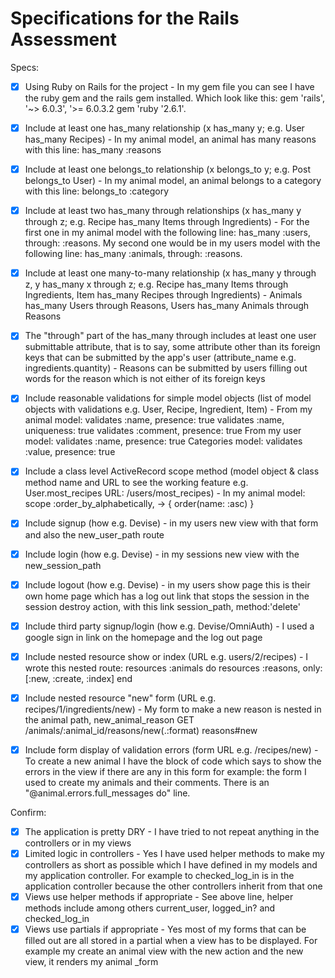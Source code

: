# Specifications for the Rails Assessment

Specs:
- [x] Using Ruby on Rails for the project - In my gem file you can see I have the ruby gem and the rails gem installed. Which look like this: gem 'rails', '~> 6.0.3', '>= 6.0.3.2 gem 'ruby '2.6.1'.

- [x] Include at least one has_many relationship (x has_many y; e.g. User has_many Recipes) - In my animal model, an animal has many reasons with this line: has_many :reasons

- [x] Include at least one belongs_to relationship (x belongs_to y; e.g. Post belongs_to User) - In my animal model, an animal belongs to a category with this line: belongs_to :category

- [x] Include at least two has_many through relationships (x has_many y through z; e.g. Recipe has_many Items through Ingredients) - For the first one in my animal model with the following line: has_many :users, through: :reasons. My second one would be in my users model with the following line: has_many :animals, through: :reasons.

- [x] Include at least one many-to-many relationship (x has_many y through z, y has_many x through z; e.g. Recipe has_many Items through Ingredients, Item has_many Recipes through Ingredients) - Animals has_many Users through Reasons, Users has_many Animals through Reasons

- [x] The "through" part of the has_many through includes at least one user submittable attribute, that is to say, some attribute other than its foreign keys that can be submitted by the app's user (attribute_name e.g. ingredients.quantity) - Reasons can be submitted by users filling out words for the reason which is not either of its foreign keys

- [x] Include reasonable validations for simple model objects (list of model objects with validations e.g. User, Recipe, Ingredient, Item) - 
    From my animal model:
    validates :name, presence: true
    validates :name, uniqueness: true
    validates :comment, presence: true
    From my user model: 
    validates :name, presence: true
    Categories model:
    validates :value, presence: true


- [x] Include a class level ActiveRecord scope method (model object & class method name and URL to see the working feature e.g. User.most_recipes URL: /users/most_recipes) - In my animal model: scope :order_by_alphabetically, -> { order(name: :asc) }
- [x] Include signup (how e.g. Devise) - in my users new view with that form and also the new_user_path route
- [x] Include login (how e.g. Devise) - in my sessions new view with the new_session_path
- [x] Include logout (how e.g. Devise) - in my users show page this is their own home page which has a log out link that stops the session in the session destroy action, with this link session_path, method:'delete'
- [x] Include third party signup/login (how e.g. Devise/OmniAuth) - I used a google sign in link on the homepage and the log out page 
- [x] Include nested resource show or index (URL e.g. users/2/recipes) - I wrote this nested route:
resources :animals  do
    resources :reasons, only: [:new, :create, :index] 
  end
- [x] Include nested resource "new" form (URL e.g. recipes/1/ingredients/new) - My form to make a new reason is nested in the animal path, new_animal_reason GET    /animals/:animal_id/reasons/new(.:format) reasons#new

- [x] Include form display of validation errors (form URL e.g. /recipes/new) - To create a new animal I have the block of code which says to show the errors in the view if there are any in this form for example: the form I used to create my animals and their comments. There is an "@animal.errors.full_messages do" line.

Confirm:
- [x] The application is pretty DRY - I have tried to not repeat anything in the controllers or in my views
- [x] Limited logic in controllers - Yes I have used helper methods to make my controllers as short as possible which I have defined in my models and my application controller. For example to checked_log_in is in the application controller because the other controllers inherit from that one
- [x] Views use helper methods if appropriate - See above line, helper methods include among others current_user, logged_in? and checked_log_in
- [x] Views use partials if appropriate  - Yes most of my forms that can be filled out are all stored in a partial when a view has to be displayed. For example my create an animal view with the new action and the new view, it renders my animal _form